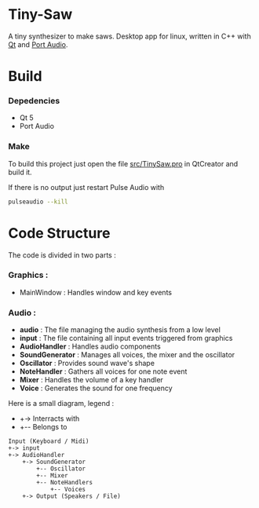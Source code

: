 # Tiny-Saw
A tiny synthesizer to make saws. Desktop app for linux, written in C++ with [Qt](https://www.qt.io/) and [Port Audio](http://www.portaudio.com/).

# Build

### Depedencies
* Qt 5
* Port Audio

### Make
To build this project just open the file [src/TinySaw.pro](src/TinySaw.pro) in QtCreator and build it.

If there is no output just restart Pulse Audio with
```bash
pulseaudio --kill
```

# Code Structure
The code is divided in two parts :

### Graphics :
* MainWindow : Handles window and key events

### Audio :
* **audio** : The file managing the audio synthesis from a low level
* **input** : The file containing all input events triggered from graphics
* **AudioHandler** : Handles audio components
* **SoundGenerator** : Manages all voices, the mixer and the oscillator
* **Oscillator** : Provides sound wave's shape
* **NoteHandler** : Gathers all voices for one note event
* **Mixer** : Handles the volume of a key handler
* **Voice** : Generates the sound for one frequency

Here is a small diagram, legend :
* +-> Interracts with
* +-- Belongs to
```
Input (Keyboard / Midi)
+-> input
+-> AudioHandler
	+-> SoundGenerator
		+-- Oscillator
		+-- Mixer
		+-- NoteHandlers
			+-- Voices
	+-> Output (Speakers / File)
```
